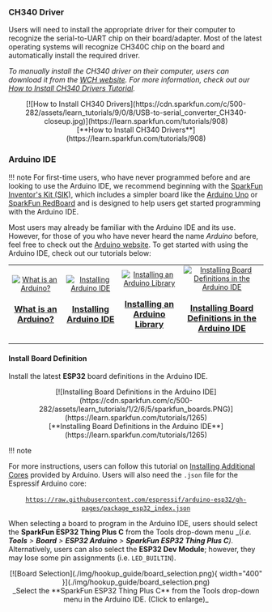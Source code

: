 ### CH340 Driver
Users will need to install the appropriate driver for their computer to recognize the serial-to-UART chip on their board/adapter. Most of the latest operating systems will recognize CH340C chip on the board and automatically install the required driver.

*To manually install the CH340 driver on their computer, users can download it from the [WCH website](http://www.wch-ic.com/products/CH340.html?). For more information, check out our [How to Install CH340 Drivers Tutorial](https://www.sparkfun.com/ch340).*

<center>
[![How to Install CH340 Drivers](https://cdn.sparkfun.com/c/500-282/assets/learn_tutorials/9/0/8/USB-to-serial_converter_CH340-closeup.jpg)](https://learn.sparkfun.com/tutorials/908)<br>
[**How to Install CH340 Drivers**](https://learn.sparkfun.com/tutorials/908)
</center>


### Arduino IDE
!!! note
    For first-time users, who have never programmed before and are looking to use the Arduino IDE, we recommend beginning with the <a href="https://www.sparkfun.com/products/15631">SparkFun Inventor's Kit (SIK)</a>, which includes a simpler board like the <a href="https://www.sparkfun.com/products/11224">Arduino Uno</a> or <a href="https://www.sparkfun.com/products/15123">SparkFun RedBoard</a> and is designed to help users get started programming with the Arduino IDE.

Most users may already be familiar with the Arduino IDE and its use. However, for those of you who have never heard the name *Arduino* before, feel free to check out the [Arduino website](https://www.arduino.cc/en/Guide/HomePage). To get started with using the Arduino IDE, check out our tutorials below:


<table style="border-style:none">
    <tr>
        <td align="center">
            <a class="thumb" href="https://learn.sparkfun.com/tutorials/50">
                <center><img src="https://cdn.sparkfun.com/c/178-100/assets/3/b/6/e/b/512e66bece395f492b000000.jpg" alt="What is an Arduino?" height="140">
                </center>
                <h3 class="title">What is an Arduino?</h3>
            </a>
        </td>
        <td align="center">
            <a class="thumb" href="https://learn.sparkfun.com/tutorials/61">
                <center><img src="https://cdn.sparkfun.com/c/178-100/assets/learn_tutorials/6/1/arduinoThumb.jpg" alt="Installing Arduino IDE" height="140">
                </center>
                <h3 class="title">Installing Arduino IDE</h3>
            </a>
        </td>
        <td align="center">
            <a class="thumb" href="https://learn.sparkfun.com/tutorials/15">
                <center><img src="https://cdn.sparkfun.com/c/178-100/assets/b/e/4/b/2/50f04b99ce395fd95e000001.jpg" alt="Installing an Arduino Library" height="140">
                </center>
                <h3 class="title">Installing an Arduino Library</h3>
            </a>
        </td>
        <td align="center">
            <a class="thumb" href="https://learn.sparkfun.com/tutorials/1265">
                <center><img src="https://cdn.sparkfun.com/c/178-100/assets/learn_tutorials/1/2/6/5/sparkfun_boards.PNG" alt="Installing Board Definitions in the Arduino IDE" height="140">
                </center>
                <h3 class="title">Installing Board Definitions in the Arduino IDE</h3>
            </a>
        </td>
    </tr>
</table>


#### Install Board Definition
Install the latest <b>ESP32</b> board definitions in the Arduino IDE.

<center>
[![Installing Board Definitions in the Arduino IDE](https://cdn.sparkfun.com/c/500-282/assets/learn_tutorials/1/2/6/5/sparkfun_boards.PNG)](https://learn.sparkfun.com/tutorials/1265)<br>
[**Installing Board Definitions in the Arduino IDE**](https://learn.sparkfun.com/tutorials/1265)
</center>


!!! note
    <p>For more instructions, users can follow this tutorial on <a href="https://docs.arduino.cc/learn/starting-guide/cores">Installing Additional Cores</a> provided by Arduino. Users will also need the <code>.json</code> file for the Espressif Arduino core:</p>
    <p><center>
        <a href="https://raw.githubusercontent.com/espressif/arduino-esp32/gh-pages/package_esp32_index.json"><code>https://raw.githubusercontent.com/espressif/arduino-esp32/gh-pages/package_esp32_index.json</code></a>
    </center></p>


When selecting a board to program in the Arduino IDE, users should select the **SparkFun ESP32 Thing Plus C** from the Tools drop-down menu _(_i.e. **Tools** > **Board** > **ESP32 Arduino** > **SparkFun ESP32 Thing Plus C**)._ Alternatively, users can also select the **ESP32 Dev Module**; however, they may lose some pin assignments (i.e. `LED_BUILTIN`).

<center>
[![Board Selection](./img/hookup_guide/board_selection.png){ width="400" }](./img/hookup_guide/board_selection.png)<br>
_Select the **SparkFun ESP32 Thing Plus C** from the Tools drop-down menu in the Arduino IDE. (Click to enlarge)_
</center>